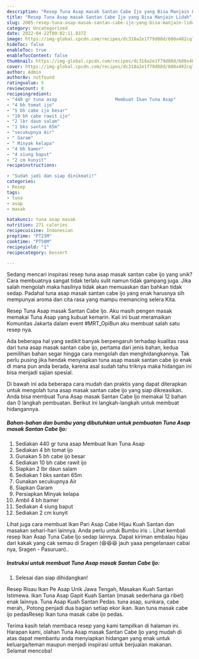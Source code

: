 ```yaml
---
description: "Resep Tuna Asap masak Santan Cabe Ijo yang Bisa Manjain Lidah"
title: "Resep Tuna Asap masak Santan Cabe Ijo yang Bisa Manjain Lidah"
slug: 2005-resep-tuna-asap-masak-santan-cabe-ijo-yang-bisa-manjain-lidah
category: Uncategorized
date: 2022-04-22T09:02:11.837Z
image: https://img-global.cpcdn.com/recipes/dc318a2e1f79d88d/680x482cq70/tuna-asap-masak-santan-cabe-ijo-foto-resep-utama.jpg
hideToc: false
enableToc: true
enableTocContent: false
thumbnail: https://img-global.cpcdn.com/recipes/dc318a2e1f79d88d/680x482cq70/tuna-asap-masak-santan-cabe-ijo-foto-resep-utama.jpg
cover: https://img-global.cpcdn.com/recipes/dc318a2e1f79d88d/680x482cq70/tuna-asap-masak-santan-cabe-ijo-foto-resep-utama.jpg
author: Admin
authorAv: notfound
ratingvalue: 5
reviewcount: 8
recipeingredient:
- "440 gr tuna asap                      Membuat Ikan Tuna Asap"
- "4 bh tomat ijo"
- "5 bh cabe ijo besar"
- "10 bh cabe rawit ijo"
- "2 lbr daun salam"
- "1 bks santan 65m"
- "secukupnya Air"
- " Garam"
- " Minyak kelapa"
- "4 bh bamer"
- "4 siung baput"
- "2 cm kunyit"
recipeinstructions:

- "Sudah jadi dan siap dinikmati!"
categories:
- Resep
tags:
- tuna
- asap
- masak

katakunci: tuna asap masak 
nutrition: 271 calories
recipecuisine: Indonesian
preptime: "PT23M"
cooktime: "PT50M"
recipeyield: "1"
recipecategory: Dessert

---
```





Sedang mencari inspirasi resep tuna asap masak santan cabe ijo yang unik? Cara membuatnya sangat tidak terlalu sulit namun tidak gampang juga. Jika salah mengolah maka hasilnya tidak akan memuaskan dan bahkan tidak sedap. Padahal tuna asap masak santan cabe ijo yang enak harusnya sih mempunyai aroma dan cita rasa yang mampu memancing selera Kita.





Resep Tuna Asap masak Santan Cabe Ijo. Aku masih pengen masak memakai Tuna Asap yang kubuat kemarin. Kali ini buat meramaikan Komunitas Jakarta dalam event #MRT_OpiBun aku membuat salah satu resep nya.

Ada beberapa hal yang sedikit banyak berpengaruh terhadap kualitas rasa dari tuna asap masak santan cabe ijo, pertama dari jenis bahan, kedua pemilihan bahan segar hingga cara mengolah dan menghidangkannya. Tak perlu pusing jika hendak menyiapkan tuna asap masak santan cabe ijo enak di mana pun anda berada, karena asal sudah tahu triknya maka hidangan ini bisa menjadi sajian spesial.






Di bawah ini ada beberapa cara mudah dan praktis yang dapat diterapkan untuk mengolah tuna asap masak santan cabe ijo yang siap dikreasikan. Anda bisa membuat Tuna Asap masak Santan Cabe Ijo memakai 12 bahan dan 0 langkah pembuatan. Berikut ini langkah-langkah untuk membuat hidangannya.

<!--inarticleads1-->

##### Bahan-bahan dan bumbu yang dibutuhkan untuk pembuatan Tuna Asap masak Santan Cabe Ijo:

1. Sediakan 440 gr tuna asap                      Membuat Ikan Tuna Asap
1. Sediakan 4 bh tomat ijo
1. Gunakan 5 bh cabe ijo besar
1. Sediakan 10 bh cabe rawit ijo
1. Siapkan 2 lbr daun salam
1. Sediakan 1 bks santan 65m
1. Gunakan secukupnya Air
1. Siapkan  Garam
1. Persiapkan  Minyak kelapa
1. Ambil 4 bh bamer
1. Sediakan 4 siung baput
1. Sediakan 2 cm kunyit


Lihat juga cara membuat Ikan Pari Asap Cabe Hijau Kuah Santan dan masakan sehari-hari lainnya. Anda perlu untuk Bumbu iris :. Lihat kembali resep Ikan Asap Tuna Cabe Ijo sedap lainnya. Dapat kiriman embalau hijau dari kakak yang cak semau di Sragen (😆😆😆 jauh yaaa pengelanaan cabai nya, Sragen - Pasuruan).. 

<!--inarticleads2-->

##### Instruksi untuk membuat Tuna Asap masak Santan Cabe Ijo:


1. Selesai dan siap dihidangkan!

Resep Risau Ikan Pe Asap Unik Jawa Tengah, Masakan Kuah Santan Istimewa. Ikan Tuna Asap Gapit Kuah Santan (masak sederhana ga ribet) enak lainnya. Tuna Asap Kuah Santan Pedas. tuna asap, sunkara, cabe merah,. Potong penjadi dua bagian setiap ekor ikan. Ikan tuna masak cabe ijo pedasResep Ikan tuna masak cabe ijo pedas. 

Terima kasih telah membaca resep yang kami tampilkan di halaman ini. Harapan kami, olahan Tuna Asap masak Santan Cabe Ijo yang mudah di atas dapat membantu anda menyiapkan hidangan yang enak untuk keluarga/teman maupun menjadi inspirasi untuk berjualan makanan. Selamat mencoba!
